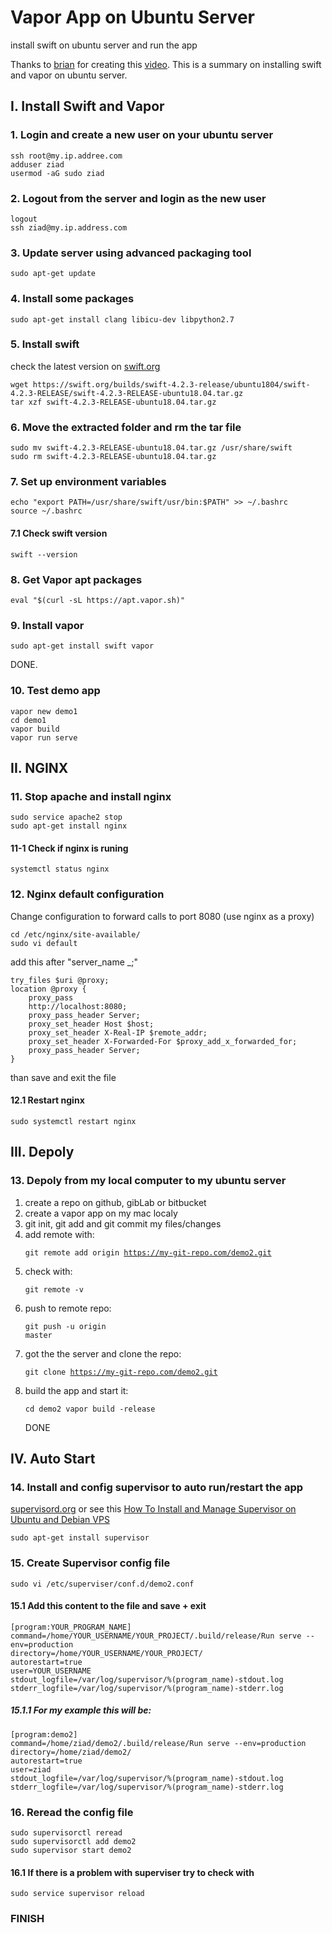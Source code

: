 # Vapor App on Ubuntu Server
install swift on ubuntu server and run the app

Thanks to [brian](https://www.brianadvent.com/) for creating this [video](https://www.youtube.com/watch?v=B7y_8vMg5Hw). This is a summary on installing swift and vapor on ubuntu server.

## I. Install Swift and Vapor

### 1. Login and create a new user on your ubuntu server
<pre><code>ssh root@my.ip.addree.com
adduser ziad
usermod -aG sudo ziad
</code></pre>

### 2. Logout from the server and login as the new user
<pre><code>logout
ssh ziad@my.ip.address.com
</code></pre>

### 3. Update server using advanced packaging tool
<pre><code>sudo apt-get update</code></pre>

### 4. Install some packages
<pre><code>sudo apt-get install clang libicu-dev libpython2.7</code></pre>

### 5. Install swift
check the latest version on [swift.org](https://swift.org/download/)
<pre><code>wget https://swift.org/builds/swift-4.2.3-release/ubuntu1804/swift-4.2.3-RELEASE/swift-4.2.3-RELEASE-ubuntu18.04.tar.gz
tar xzf swift-4.2.3-RELEASE-ubuntu18.04.tar.gz
</code></pre>

### 6. Move the extracted folder and rm the tar file
<pre><code>sudo mv swift-4.2.3-RELEASE-ubuntu18.04.tar.gz /usr/share/swift
sudo rm swift-4.2.3-RELEASE-ubuntu18.04.tar.gz
</code></pre>

### 7. Set up environment variables
<pre><code>echo "export PATH=/usr/share/swift/usr/bin:$PATH" >> ~/.bashrc
source ~/.bashrc
</code></pre>

#### 7.1 Check swift version
<pre><code>swift --version</code></pre>

### 8. Get Vapor apt packages
<pre><code>eval "$(curl -sL https://apt.vapor.sh)"</code></pre>

### 9. Install vapor
<pre><code>sudo apt-get install swift vapor</code></pre>

DONE.
### 10. Test demo app
<pre><code>vapor new demo1
cd demo1
vapor build
vapor run serve
</code></pre>

## II. NGINX

### 11. Stop apache and install nginx
<pre><code>sudo service apache2 stop
sudo apt-get install nginx
</code></pre>

#### 11-1 Check if nginx is runing
<pre><code>systemctl status nginx</code></pre>

### 12. Nginx default configuration
Change configuration to forward calls to port 8080 (use nginx as a proxy)

<pre><code>cd /etc/nginx/site-available/
sudo vi default
</code></pre>

add this after "server_name _;"
<pre><code>try_files $uri @proxy;
location @proxy {
    proxy_pass
    http://localhost:8080;
    proxy_pass_header Server;
    proxy_set_header Host $host;
    proxy_set_header X-Real-IP $remote_addr;
    proxy_set_header X-Forwarded-For $proxy_add_x_forwarded_for;
    proxy_pass_header Server;
}
</code></pre>
than save and exit the file

#### 12.1 Restart nginx
<pre><code>sudo systemctl restart nginx</code></pre>

## III. Depoly

### 13. Depoly from my local computer to my ubuntu server
1. create a repo on github, gibLab or bitbucket
2. create a vapor app on my mac localy
3. git init, git add and git commit my files/changes
4. add remote with:<code><pre>git remote add origin https://my-git-repo.com/demo2.git</code></pre>
5. check with:<code><pre>git remote -v</code></pre>
6. push to remote repo:<code><pre>git push -u origin master</code></pre>
7. got the the server and clone the repo:<code><pre>git clone https://my-git-repo.com/demo2.git</code></pre>
8. build the app and start it:<pre><code>cd demo2
vapor build -release 
</code></pre>
DONE

## IV. Auto Start

### 14. Install and config supervisor to auto run/restart the app
[supervisord.org](http://supervisord.org/) or see this [How To Install and Manage Supervisor on Ubuntu and Debian VPS](https://www.digitalocean.com/community/tutorials/how-to-install-and-manage-supervisor-on-ubuntu-and-debian-vps)
<pre><code>sudo apt-get install supervisor</code></pre>

### 15. Create Supervisor config file
<pre><code>sudo vi /etc/superviser/conf.d/demo2.conf</code></pre>

#### 15.1 Add this content to the file and save + exit
<pre><code>[program:YOUR_PROGRAM_NAME]
command=/home/YOUR_USERNAME/YOUR_PROJECT/.build/release/Run serve --
env=production
directory=/home/YOUR_USERNAME/YOUR_PROJECT/
autorestart=true
user=YOUR_USERNAME
stdout_logfile=/var/log/supervisor/%(program_name)-stdout.log
stderr_logfile=/var/log/supervisor/%(program_name)-stderr.log
</code></pre>

##### 15.1.1 For my example this will be:
<pre><code>[program:demo2]
command=/home/ziad/demo2/.build/release/Run serve --env=production
directory=/home/ziad/demo2/
autorestart=true
user=ziad
stdout_logfile=/var/log/supervisor/%(program_name)-stdout.log
stderr_logfile=/var/log/supervisor/%(program_name)-stderr.log
</code></pre>
### 16. Reread the config file
<pre><code>sudo supervisorctl reread
sudo supervisorctl add demo2
sudo supervisor start demo2
</code></pre>

#### 16.1 If there is a problem with superviser try to check with
<pre><code>sudo service supervisor reload</code></pre>

### FINISH 
